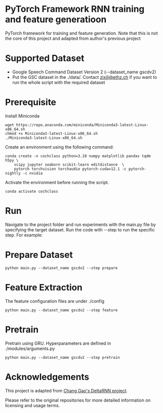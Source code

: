 # PyTorch Framework RNN training and feature generatioon
PyTorch framework for training and feature generation. Note that this is not the core of this project and adapted from author's previous project

# Supported Dataset
* Google Speech Command Dataset Version 2 (--dataset_name gscdv2)
* Put the GSC dataset in the ./data/. Contact zixili@ethz.ch if you want to run the whole script with the required dataset

# Prerequisite
Install Miniconda
```
wget https://repo.anaconda.com/miniconda/Miniconda3-latest-Linux-x86_64.sh
chmod +x Miniconda3-latest-Linux-x86_64.sh
./Miniconda3-latest-Linux-x86_64.sh
```

Create an environment using the following command:
```
conda create -n cochclass python=3.10 numpy matplotlib pandas tqdm h5py \
    scipy jupyter seaborn scikit-learn editdistance  \
    pytorch torchvision torchaudio pytorch-cuda=12.1 -c pytorch-nightly -c nvidia
```

Activate the environment before running the script.
```
conda activate cochclass
```

# Run
Navigate to the project folder and run experiments with the main.py file by specifying the target dataset. 
Run the code with --step to run the specific step. For example:
# Prepare Dataset
```
python main.py --dataset_name gscdv2 --step prepare
```
# Feature Extraction
The feature configuration files are under ./config
```
python main.py --dataset_name gscdv2 --step feature
```
# Pretrain
Pretrain using GRU.
Hyperparameters are defined in ./modules/arguments.py
```
python main.py --dataset_name gscdv2 --step pretrain
```

# Acknowledgements
This project is adapted from [Chang Gao's DeltaRNN project](https://github.com/gaochangw/DeltaRNN). 

Please refer to the original repositories for more detailed information on licensing and usage terms.
